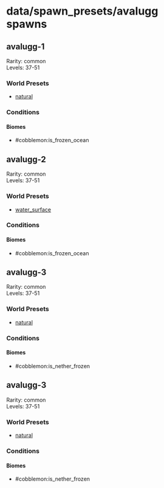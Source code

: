 # data/spawn_presets/avalugg spawns  
  
## avalugg-1  
Rarity: common  
Levels: 37-51  
  
### World Presets  
* [natural](/data/world_presets/natural.md)  
  
### Conditions  
  
#### Biomes  
  * #cobblemon:is_frozen_ocean
  
  
## avalugg-2  
Rarity: common  
Levels: 37-51  
  
### World Presets  
* [water_surface](/data/world_presets/water_surface.md)  
  
### Conditions  
  
#### Biomes  
  * #cobblemon:is_frozen_ocean
  
  
## avalugg-3  
Rarity: common  
Levels: 37-51  
  
### World Presets  
* [natural](/data/world_presets/natural.md)  
  
### Conditions  
  
#### Biomes  
  * #cobblemon:is_nether_frozen
  
  
## avalugg-3  
Rarity: common  
Levels: 37-51  
  
### World Presets  
* [natural](/data/world_presets/natural.md)  
  
### Conditions  
  
#### Biomes  
  * #cobblemon:is_nether_frozen
  
